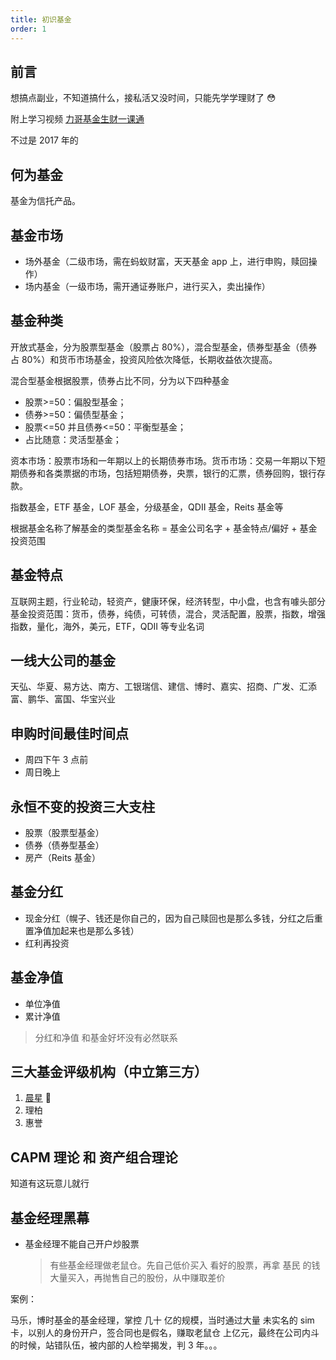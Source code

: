 ```yaml
---
title: 初识基金
order: 1
---
```


## 前言

想搞点副业，不知道搞什么，接私活又没时间，只能先学学理财了 😳

附上学习视频 [力哥基金生财一课通](https://www.bilibili.com/video/BV1aJ411P7km?p=1&vd_source=8acdf1a3918e4334e0aeeb2a9dd4baa6)

不过是 2017 年的

## 何为基金

基金为信托产品。

## 基金市场

- 场外基金（二级市场，需在蚂蚁财富，天天基金 app 上，进行申购，赎回操作）
- 场内基金（一级市场，需开通证券账户，进行买入，卖出操作）

## 基金种类

开放式基金，分为股票型基金（股票占 80%），混合型基金，债券型基金（债券占 80%）和货币市场基金，投资风险依次降低，长期收益依次提高。

混合型基金根据股票，债券占比不同，分为以下四种基金

- 股票>=50：偏股型基金；
- 债券>=50：偏债型基金；
- 股票<=50 并且债券<=50：平衡型基金；
- 占比随意：灵活型基金；

资本市场：股票市场和一年期以上的长期债券市场。货币市场：交易一年期以下短期债券和各类票据的市场，包括短期债券，央票，银行的汇票，债券回购，银行存款。

指数基金，ETF 基金，LOF 基金，分级基金，QDII 基金，Reits 基金等

根据基金名称了解基金的类型基金名称 = 基金公司名字 + 基金特点/偏好 + 基金投资范围

## 基金特点

互联网主题，行业轮动，轻资产，健康环保，经济转型，中小盘，也含有噱头部分基金投资范围：货币，债券，纯债，可转债，混合，灵活配置，股票，指数，增强指数，量化，海外，美元，ETF，QDII 等专业名词

## 一线大公司的基金

天弘、华夏、易方达、南方、工银瑞信、建信、博时、嘉实、招商、广发、汇添富、鹏华、富国、华宝兴业

## 申购时间最佳时间点

- 周四下午 3 点前
- 周日晚上

## 永恒不变的投资三大支柱

- 股票（股票型基金）
- 债券（债券型基金）
- 房产（Reits 基金）

## 基金分红

- 现金分红（幌子、钱还是你自己的，因为自己赎回也是那么多钱，分红之后重置净值加起来也是那么多钱）
- 红利再投资

## 基金净值

- 单位净值
- 累计净值

> 分红和净值 和基金好坏没有必然联系

## 三大基金评级机构（中立第三方）

1. [晨星](https://www.morningstar.cn/) 🌟
2. 理柏
3. 惠誉

## CAPM 理论 和 资产组合理论

知道有这玩意儿就行

## 基金经理黑幕

- 基金经理不能自己开户炒股票
  > 有些基金经理做老鼠仓。先自己低价买入 看好的股票，再拿 基民 的钱大量买入，再抛售自己的股份，从中赚取差价

案例：

马乐，博时基金的基金经理，掌控 几十 亿的规模，当时通过大量 未实名的 sim 卡，以别人的身份开户，签合同也是假名，赚取老鼠仓 上亿元，最终在公司内斗的时候，站错队伍，被内部的人检举揭发，判 3 年。。。

